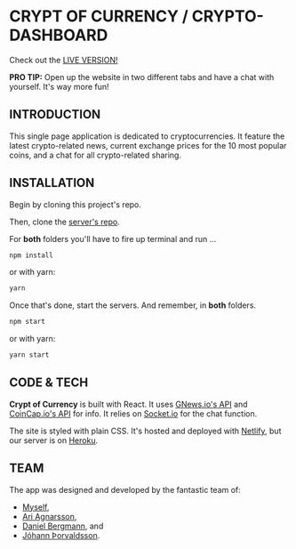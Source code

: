 # CRYPT OF CURRENCY / CRYPTO-DASHBOARD

Check out the [LIVE VERSION!](https://thecrypt.netlify.com)

**PRO TIP:** Open up the website in two different tabs and have a chat with yourself. It's way more fun!

 ## INTRODUCTION

 This single page application is dedicated to cryptocurrencies. It feature the latest crypto-related news, current exchange prices for the 10 most popular coins, and a chat for all crypto-related sharing. 

## INSTALLATION

Begin by cloning this project's repo.


Then, clone the [server's repo](https://github.com/johannTor/crypt_chat_server).


For **both** folders you'll have to  fire up terminal and run ...

 ```bash
 npm install
 ```

 or with yarn:

  ```bash
 yarn
 ```

Once that's done, start the servers. And remember, in **both** folders.

 ```bash
 npm start
 ```

 or with yarn:

  ```bash
 yarn start
 ```

 ## CODE & TECH

**Crypt of Currency** is built with React. It uses [GNews.io's API](https://gnews.io) and [CoinCap.io's API](https://coincap.io) for info. It relies on [Socket.io](https://socket.io) for the chat function.

The site is styled with plain CSS. It's hosted and deployed with [Netlify](https://netlify.app), but our server is on [Heroku](https://www.heroku.com). 


 ## TEAM

 The app was designed and developed by the fantastic team of:
* [Myself](https://github.com/gvestmann),
* [Ari Agnarsson](https://github.com/Aridaniel), 
* [Daniel Bergmann](https://github.com/daniel-bergmann), and
* [Jóhann Þorvaldsson](https://github.com/johannTor). 